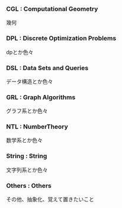 ### CGL : Computational Geometry
幾何
### DPL : Discrete Optimization Problems
dpとか色々
### DSL : Data Sets and Queries
データ構造とか色々
### GRL : Graph Algorithms
グラフ系とか色々
### NTL : NumberTheory
数学系とか色々
### String : String
文字列系とか色々

### Others : Others
その他、抽象化、覚えて置きたいこと
